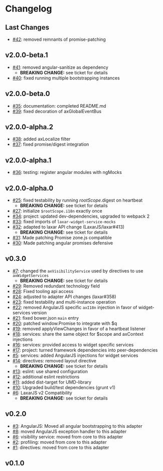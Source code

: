 # Changelog

## Last Changes

- [#42](https://github.com/LaxarJS/laxar-angular-adapter/issues/42): removed remnants of promise-patching


## v2.0.0-beta.1

- [#41](https://github.com/LaxarJS/laxar-angular-adapter/issues/41): removed angular-sanitize as dependency
    + **BREAKING CHANGE:** see ticket for details
- [#40](https://github.com/LaxarJS/laxar-angular-adapter/issues/40): fixed running multiple bootstrapping instances


## v2.0.0-beta.0

- [#35](https://github.com/LaxarJS/laxar-angular-adapter/issues/35): documentation: completed README.md
- [#39](https://github.com/LaxarJS/laxar-angular-adapter/issues/39): fixed decoration of axGlobalEventBus


## v2.0.0-alpha.2

- [#38](https://github.com/LaxarJS/laxar-angular-adapter/issues/38): added axLocalize filter
- [#37](https://github.com/LaxarJS/laxar-angular-adapter/issues/37): fixed promise/digest integration


## v2.0.0-alpha.1

- [#36](https://github.com/LaxarJS/laxar-angular-adapter/issues/36): testing: register angular modules with ngMocks


## v2.0.0-alpha.0

- [#25](https://github.com/LaxarJS/laxar-angular-adapter/issues/25): fixed testability by running $rootScope.$digest on heartbeat
    + **BREAKING CHANGE:** see ticket for details
- [#27](https://github.com/LaxarJS/laxar-angular-adapter/issues/27): initialize `$rootScope.i18n` exactly once
- [#34](https://github.com/LaxarJS/laxar-angular-adapter/issues/34): project: updated dev-dependencies, upgraded to webpack 2
- [#33](https://github.com/LaxarJS/laxar-angular-adapter/issues/33): fixed imports of `laxar-widget-service-mocks`
- [#32](https://github.com/LaxarJS/laxar-angular-adapter/issues/32): adapted to laxar API change (LaxarJS/laxar#413)
   + **BREAKING CHANGE:** see ticket for details
- [#31](https://github.com/LaxarJS/laxar-angular-adapter/issues/31): Made patching Promise zone.js compatible
- [#30](https://github.com/LaxarJS/laxar-angular-adapter/issues/30): Made patching angular promises defensive


## v0.3.0

- [#7](https://github.com/LaxarJS/laxar-angular-adapter/issues/7): changed the `axVisibilityService` used by directives to use `axWidgetServices`
   + **BREAKING CHANGE:** see ticket for details
- [#29](https://github.com/LaxarJS/laxar-angular-adapter/issues/29): Removed redundant technology field
- [#28](https://github.com/LaxarJS/laxar-angular-adapter/issues/28): Fixed tooling api access
- [#24](https://github.com/LaxarJS/laxar-angular-adapter/issues/24): adjusted to adapter API changes (laxar#358)
- [#23](https://github.com/LaxarJS/laxar-angular-adapter/issues/23): fixed testability and multi-instance operation
- [#22](https://github.com/LaxarJS/laxar-angular-adapter/issues/22): removed AngularJS specific `axI18n` injection in favor of widget-services version
- [#21](https://github.com/LaxarJS/laxar-angular-adapter/issues/21): fixed bower.json `main` entry
- [#20](https://github.com/LaxarJS/laxar-angular-adapter/issues/20): patched window.Promise to integrate with $q
- [#19](https://github.com/LaxarJS/laxar-angular-adapter/issues/19): removed applyViewChanges in favor of a heartbeat listener
- [#18](https://github.com/LaxarJS/laxar-angular-adapter/issues/18): services: share the same object for $scope and axContext injections
- [#16](https://github.com/LaxarJS/laxar-angular-adapter/issues/16): services: provided access to widget specific services
- [#17](https://github.com/LaxarJS/laxar-angular-adapter/issues/17): project: turned framework dependencies into peer-dependencies
- [#5](https://github.com/LaxarJS/laxar-angular-adapter/issues/5): services: added AngularJS injections for widget services
- [#14](https://github.com/LaxarJS/laxar-angular-adapter/issues/14): directives: removed layout directive
    + **BREAKING CHANGE:** see ticket for details
- [#13](https://github.com/LaxarJS/laxar-react-adapter/issues/13): eslint: use shared configuration
- [#12](https://github.com/LaxarJS/laxar-react-adapter/issues/12): additional eslint restrictions
- [#11](https://github.com/LaxarJS/laxar-react-adapter/issues/11): added dist-target for UMD-library
- [#10](https://github.com/LaxarJS/laxar-angular-adapter/issues/10): Upgraded build/test dependencies (grunt v1)
- [#6](https://github.com/LaxarJS/laxar-angular-adapter/issues/6): LaxarJS v2 Compatibility
    + **BREAKING CHANGE:** see ticket for details


## v0.2.0

- [#3](https://github.com/LaxarJS/laxar-angular-adapter/issues/3): AngularJS: Moved all angular bootstrapping to this adapter
- [#8](https://github.com/LaxarJS/laxar-angular-adapter/issues/8): moved AngularJS exception handler to this adapter
- [#6](https://github.com/LaxarJS/laxar-angular-adapter/issues/6): visibility service: moved from core to this adapter
- [#2](https://github.com/LaxarJS/laxar-angular-adapter/issues/2): profiling: moved from core to this adapter
- [#1](https://github.com/LaxarJS/laxar-angular-adapter/issues/1): directives: moved from core to this adapter


## v0.1.0
